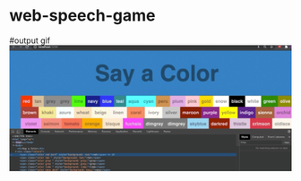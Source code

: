 # web-speech-game
#output gif
![](https://github.com/ankitsahu1504/web-speech-game/blob/master/red.gif)
